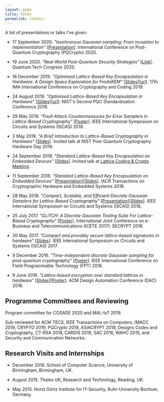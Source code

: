 ```yaml
---
layout: page
title: Talks
permalink: /talks/
---
```


A list of presentations or talks I've given:

* 17 September 2020. *"Isochronous Gaussian sampling: From inception to implementation"* [[Presentation](https://youtu.be/KqCnJApHC3w)]. International Conference on Post-Quantum Cryptography (PQCrypto) 2020.

* 19 June 2020. *"Real-World Post-Quantum Security Strategies"* [[Link](https://www.quantumtechcongress.co.uk/speakers/dr-james-howe)]. Quantum.Tech Congress 2020.

* 16 December 2019. *"Optimised Lattice-Based Key Encapsulation in Hardware: A Design Space Exploration for FrodoKEM"* [[Slides](files/imacc2019.pdf)][[url](https://ima.org.uk/11167/17th-ima-international-conference-on-cryptography-and-coding/)]. 17th IMA International Conference on Cryptography and Coding 2019.

* 24 August 2019. *"Optimised Lattice-Based Key Encapsulation in Hardware"* [[Slides](files/nistpqc2019.pdf)][[url](https://csrc.nist.gov/Presentations/2019/optimised-lattice-based-key-encapsulation-in-hardw)]. NIST's Second PQC Standardization Conference 2019.

* 29 May 2019. *"Fault Attack Countermeasures for Error Samplers in Lattice-Based Cryptography"* [[Poster](files/ISCAS2019_poster.pdf)]. IEEE International Symposium on Circuits and Systems (ISCAS) 2019.

* 2 May 2019. *"A Brief Introduction to Lattice-Based Cryptography in Hardware"* [[Slides](files/nist.pdf)]. Invited talk at NIST Post-Quantum Cryptography Hardware Day 2019.

* 24 September 2018. *"Standard Lattice-Based Key Encapsulation on Embedded Devices"* [[Slides](files/londonlattice2018.pdf)]. Invited talk at [Lattice Coding & Crypto Meeting](http://malb.io/discrete-subgroup/2018/09/24/lattice-meeting/).

*	11 September 2018. *"Standard Lattice-Based Key Encapsulation on Embedded Devices"* [[Presentation](https://www.youtube.com/watch?v=zAfPwuBKixk)][[Slides](files/tches.pdf)]. IACR Transactions on Cryptographic Hardware and Embedded Systems 2018.

*	28 May 2018. *"Compact, Scalable, and Efficient Discrete Gaussian Samplers for Lattice-Based Cryptography"* [[Presentation](https://player.vimeo.com/video/272220291)][[Slides](files/iscas2018.pdf)]. IEEE International Symposium on Circuits and Systems (ISCAS) 2018.

*	25 July 2017. *"GLITCH: A Discrete Gaussian Testing Suite For Lattice-Based Cryptography"* [[Poster](files/SECRYPT__Poster.pdf)]. International Joint Conference on e-Business and Telecommunications (ICETE 2017): SECRYPT 2018.

*	30 May 2017. *"Compact and provably secure lattice-based signatures in hardware"* [[Slides](files/ISCAS_2017.pdf)]. IEEE International Symposium on Circuits and Systems (ISCAS) 2017.

*	9 December 2016. *"Time-independent discrete Gaussian sampling for post-quantum cryptography"* [[Poster](files/FPT_Poster.pdf)]. IEEE International Conference on Field-Programmable Technology (FPT) 2016.

*	9 June 2016. *"Lattice-based encryption over standard lattices in hardware"* [[Slides]()][[Poster](files/DAC_Poster.pdf)]. ACM Design Automation Conference (DAC) 2016.

## Programme Committees and Reviewing

Program committee for COSADE 2020 and MAL-IoT 2019.

Sub-reviewed for ACM TECS, IEEE Transactions on Computers, IMACC 2019, CRYPTO 2019, PQCrypto 2019, ASIACRYPT 2018, Designs Codes and Cryptography, CT-RSA 2018, CARDIS 2018, SAC 2016, WAHC 2015, and Security and Communication Networks.

## Research Visits and Internships

* December 2018. School of Computer Science, University of Birmingham, Birmingham, UK.

* August 2015. Thales UK, Research and Technology, Reading, UK.

* May 2015. Horst Görtz Institute for IT-Security, Ruhr-University Bochum, Germany.

